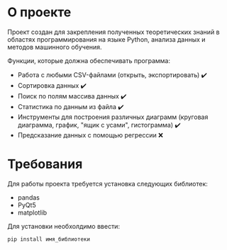 # О проекте
Проект создан для закрепления полученных теоретических знаний в областях программирования на языке Python, анализа данных и методов машинного обучения.

Функции, которые должна обеспечивать программа:
* Работа с любыми CSV-файлами (открыть, экспортировать) ✔️
* Сортировка данных ✔️
* Поиск по полям массива данных ✔️
* Статистика по данным из файла ✔️
* Инструменты для построения различных диаграмм (круговая диаграмма, график, "ящик с усами", гистограмма) ✔️
* Предсказание данных с помощью регрессии ❌

# Требования
Для работы проекта требуется установка следующих библиотек:
- pandas
- PyQt5
- matplotlib

Для установки необхолдимо ввести:

    pip install имя_библиотеки